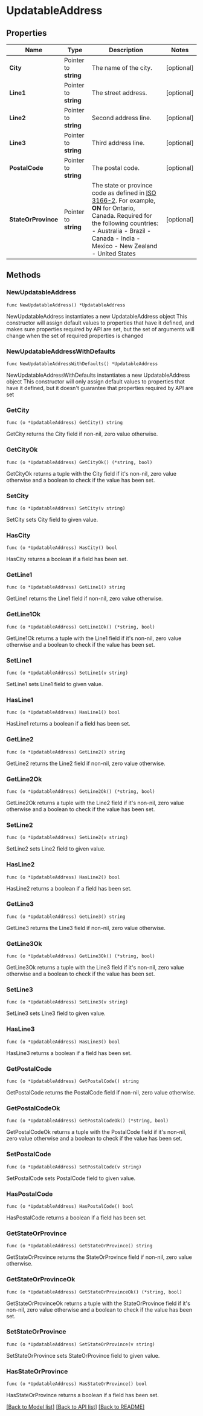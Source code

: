 # UpdatableAddress

## Properties

Name | Type | Description | Notes
------------ | ------------- | ------------- | -------------
**City** | Pointer to **string** | The name of the city. | [optional] 
**Line1** | Pointer to **string** | The street address. | [optional] 
**Line2** | Pointer to **string** | Second address line. | [optional] 
**Line3** | Pointer to **string** | Third address line. | [optional] 
**PostalCode** | Pointer to **string** | The postal code. | [optional] 
**StateOrProvince** | Pointer to **string** | The state or province code as defined in [ISO 3166-2](https://www.iso.org/standard/72483.html). For example, **ON** for Ontario, Canada.  Required for the following countries:  - Australia - Brazil - Canada - India - Mexico - New Zealand - United States | [optional] 

## Methods

### NewUpdatableAddress

`func NewUpdatableAddress() *UpdatableAddress`

NewUpdatableAddress instantiates a new UpdatableAddress object
This constructor will assign default values to properties that have it defined,
and makes sure properties required by API are set, but the set of arguments
will change when the set of required properties is changed

### NewUpdatableAddressWithDefaults

`func NewUpdatableAddressWithDefaults() *UpdatableAddress`

NewUpdatableAddressWithDefaults instantiates a new UpdatableAddress object
This constructor will only assign default values to properties that have it defined,
but it doesn't guarantee that properties required by API are set

### GetCity

`func (o *UpdatableAddress) GetCity() string`

GetCity returns the City field if non-nil, zero value otherwise.

### GetCityOk

`func (o *UpdatableAddress) GetCityOk() (*string, bool)`

GetCityOk returns a tuple with the City field if it's non-nil, zero value otherwise
and a boolean to check if the value has been set.

### SetCity

`func (o *UpdatableAddress) SetCity(v string)`

SetCity sets City field to given value.

### HasCity

`func (o *UpdatableAddress) HasCity() bool`

HasCity returns a boolean if a field has been set.

### GetLine1

`func (o *UpdatableAddress) GetLine1() string`

GetLine1 returns the Line1 field if non-nil, zero value otherwise.

### GetLine1Ok

`func (o *UpdatableAddress) GetLine1Ok() (*string, bool)`

GetLine1Ok returns a tuple with the Line1 field if it's non-nil, zero value otherwise
and a boolean to check if the value has been set.

### SetLine1

`func (o *UpdatableAddress) SetLine1(v string)`

SetLine1 sets Line1 field to given value.

### HasLine1

`func (o *UpdatableAddress) HasLine1() bool`

HasLine1 returns a boolean if a field has been set.

### GetLine2

`func (o *UpdatableAddress) GetLine2() string`

GetLine2 returns the Line2 field if non-nil, zero value otherwise.

### GetLine2Ok

`func (o *UpdatableAddress) GetLine2Ok() (*string, bool)`

GetLine2Ok returns a tuple with the Line2 field if it's non-nil, zero value otherwise
and a boolean to check if the value has been set.

### SetLine2

`func (o *UpdatableAddress) SetLine2(v string)`

SetLine2 sets Line2 field to given value.

### HasLine2

`func (o *UpdatableAddress) HasLine2() bool`

HasLine2 returns a boolean if a field has been set.

### GetLine3

`func (o *UpdatableAddress) GetLine3() string`

GetLine3 returns the Line3 field if non-nil, zero value otherwise.

### GetLine3Ok

`func (o *UpdatableAddress) GetLine3Ok() (*string, bool)`

GetLine3Ok returns a tuple with the Line3 field if it's non-nil, zero value otherwise
and a boolean to check if the value has been set.

### SetLine3

`func (o *UpdatableAddress) SetLine3(v string)`

SetLine3 sets Line3 field to given value.

### HasLine3

`func (o *UpdatableAddress) HasLine3() bool`

HasLine3 returns a boolean if a field has been set.

### GetPostalCode

`func (o *UpdatableAddress) GetPostalCode() string`

GetPostalCode returns the PostalCode field if non-nil, zero value otherwise.

### GetPostalCodeOk

`func (o *UpdatableAddress) GetPostalCodeOk() (*string, bool)`

GetPostalCodeOk returns a tuple with the PostalCode field if it's non-nil, zero value otherwise
and a boolean to check if the value has been set.

### SetPostalCode

`func (o *UpdatableAddress) SetPostalCode(v string)`

SetPostalCode sets PostalCode field to given value.

### HasPostalCode

`func (o *UpdatableAddress) HasPostalCode() bool`

HasPostalCode returns a boolean if a field has been set.

### GetStateOrProvince

`func (o *UpdatableAddress) GetStateOrProvince() string`

GetStateOrProvince returns the StateOrProvince field if non-nil, zero value otherwise.

### GetStateOrProvinceOk

`func (o *UpdatableAddress) GetStateOrProvinceOk() (*string, bool)`

GetStateOrProvinceOk returns a tuple with the StateOrProvince field if it's non-nil, zero value otherwise
and a boolean to check if the value has been set.

### SetStateOrProvince

`func (o *UpdatableAddress) SetStateOrProvince(v string)`

SetStateOrProvince sets StateOrProvince field to given value.

### HasStateOrProvince

`func (o *UpdatableAddress) HasStateOrProvince() bool`

HasStateOrProvince returns a boolean if a field has been set.


[[Back to Model list]](../README.md#documentation-for-models) [[Back to API list]](../README.md#documentation-for-api-endpoints) [[Back to README]](../README.md)


